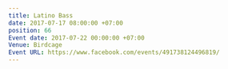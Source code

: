 ```yaml
---
title: Latino Bass
date: 2017-07-17 08:00:00 +07:00
position: 66
Event date: 2017-07-22 00:00:00 +07:00
Venue: Birdcage
Event URL: https://www.facebook.com/events/491738124496819/
---
```


